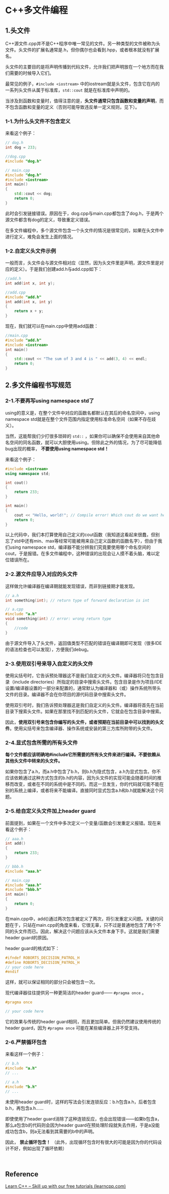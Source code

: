 # C++多文件编程

## 1.头文件

C++源文件.cpp并不是C++程序中唯一常见的文件。另一种类型的文件被称为头文件。头文件的扩展名通常是.h，但你偶尔也会看到.hpp，或者根本就没有扩展名。

头文件的主要目的是将声明传播到代码文件，允许我们把声明放在一个地方而在我们需要的时候导入它们。

最常见的例子，`#include <iostream>` 中的iostream就是头文件，包含它在内的一系列头文件从属于标准库，`std::cout` 就是在标准库中声明的。

当涉及到函数和变量时，值得注意的是，**头文件通常只包含函数和变量的声明**，而不包含函数和变量的定义（否则可能导致违反单一定义规则，见下）。

### 1-1.为什么头文件不包含定义

来看这个例子：

```cpp
// dog.h
int dog = 233;

//dog.cpp
#include "dog.h"

// main.cpp
#include "dog.h"
#include <iostream>
int main()
{
    std::cout << dog;
    return 0;
}
```

此时会引发链接错误。原因在于，dog.cpp与main.cpp都包含了dog.h，于是两个源文件都含有dog的定义，导致重定义错误。

在多文件编程中，多个源文件包含一个头文件的情况是很常见的，如果在头文件中进行定义，难免会发生上面的情况。

### 1-2.自定义头文件示例

一般而言，头文件会与源文件相对应（显然，因为头文件里是声明，源文件里是对应的定义）。于是我们创建add.h与add.cpp如下：

```cpp
//add.h
int add(int x, int y);

//add.cpp
#include "add.h"
int add(int x, int y)
{
    return x + y;
}
```

现在，我们就可以在main.cpp中使用add函数：
```cpp
//main.cpp
#include "add.h"
#include <iostream>
int main()
{
    std::cout << "The sum of 3 and 4 is " << add(3, 4) << endl;
    return 0;
}
```

## 2.多文件编程书写规范

### 2-1.不要再写using namespace std了

using的意义是，在整个文件中对应的函数名都默认在其后的命名空间中，using namespace std就是在整个文件范围内指定使用标准命名空间（如果不存在歧义）。

当然，这能帮我们少打很多琐碎的 `std::` ，如果你可以确保不会使用来自其他命名空间的同名函数，就可以大胆使用using。但除此之外的情况，为了尽可能降低bug出现的概率， **不要使用using namespace std！**

来看这个例子：

```cpp
#include <iostream>
using namespace std;

int cout()
{
    return 233;
}

int main()
{
    cout << "Hello, world!"; // Compile error! Which cout do we want here? The one in the std namespace or the one we defined above?
    return 0;
}
```

以上代码中，我们本打算使用自己定义的cout函数（我知道这看起来很蠢，但别忘了std中还有min、max等经常可能被用来自己定义函数的函数名字），但由于我们using namespace std，编译器不能分辨我们究竟要使用哪个命名空间的cout，于是报错。在多文件编程中，这种错误的出现会让人摸不着头脑，难以定位错误所在。

### 2-2.源文件应导入对应的头文件

这样做允许编译器在编译期就能发现错误，而非到链接期才能发现。

```cpp
// a.h
int something(int); // return type of forward declaration is int

// a.cpp
#include "a.h"
void something(int) // error: wrong return type
{
    //code
}
```

由于源文件导入了头文件，返回值类型不匹配的错误在编译期即可发现（很多IDE的语法检查也可以发现），方便我们debug。

### 2-3.使用双引号来导入自定义的头文件

使用尖括号时，它告诉预处理器这不是我们自定义的头文件。编译器将只在包含目录（include directories）所指定的目录中搜索头文件。包含目录是作为项目/IDE设置/编译器设置的一部分来配置的，通常默认为编译器和（或）操作系统所带头文件的目录。编译器不会在你项目的源代码目录中搜索头文件。

使用双引号时，我们告诉预处理器这是我们自定义的头文件。编译器将首先在当前目录下搜索头文件。如果在那里找不到匹配的头文件，它就会在包含目录中搜索。

因此，**使用双引号来包含你编写的头文件，或者预期在当前目录中可以找到的头文件**。使用尖括号来包含编译器、操作系统或安装的第三方库所附带的头文件。

### 2-4.显式包含所需的所有头文件

**每个文件都应该明确地#include它所需要的所有头文件来进行编译。不要依赖从其他头文件中转来的头文件。**

如果你包含了a.h，而a.h中包含了b.h，则b.h为隐式包含，a.h为显式包含。你不应该依赖通过这种方式包含的b.h的内容，因为头文件的实现可能会随着时间的推移而改变，或者在不同的系统中是不同的。而这一旦发生，你的代码就可能不能在别的系统上编译，或者将来不能编译。直接同时显式包含a.h和b.h就能解决这个问题。

### 2-5.给自定义头文件加上header guard

前面提到，如果在一个文件中多次定义一个变量/函数会引发重定义报错。现在来看这个例子：

```cpp
// aaa.h
int add()
{
    return 233;
}

// bbb.h
#include "aaa.h"

// main.cpp
#include "aaa.h"
#include "bbb.h"
int main()
{
    return 0;
}
```

在main.cpp中，add()通过两次包含被定义了两次，将引发重定义问题。关键的问题在于，只站在main.cpp的角度来看，它很无辜，只不过是普通地包含了两个不同的头文件而已。因此，解决这个问题应该从头文件本身下手。这就是我们需要header guard的原因。

header guard的格式如下：

```cpp
#ifndef ROBORTS_DECISION_PATROL_H
#define ROBORTS_DECISION_PATROL_H
// your code here
#endif
```

这样，就可以保证相同的部分只会被包含一次。

现代编译器往往提供另一种更简洁的header guard—— `#pragma once` 。

```cpp
#pragma once

// your code here
```

它的效果与传统的header guard相同，而且更加简单。但我仍然建议使用传统的header guard，因为 `#pragma once` 可能在某些编译器上并不受支持。

### 2-6.严禁循环包含

来看这样一个例子：

```cpp
// b.h
#include "a.h"
// ...

// a.h
#include "b.h"
// ...
```

未使用header guard时，这样的写法会引发连锁反应：b.h包含a.h，后者包含b.h，再包含a.h......

即使使用了header guard消除了这种连锁反应，也会出现错误——如果b包含a，那么a包含b的代码则会因为header guard在预处理阶段就失去作用，于是a没能成功包含b，则a无法看到其需要的b中的声明。

因此， **禁止循环包含！** （此外，出现循环包含时有很大的可能是因为你的代码设计不好，例如出现了循环依赖）

<br />

## Reference

[Learn C++ – Skill up with our free tutorials (learncpp.com)](https://www.learncpp.com/)